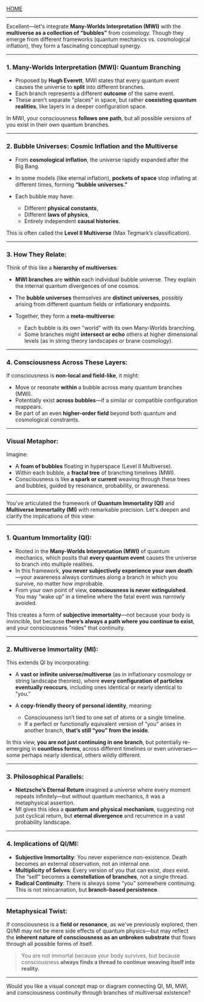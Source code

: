 [HOME](/README.md)    

---    

Excellent—let's integrate **Many-Worlds Interpretation (MWI)** with the **multiverse as a collection of “bubbles”** from cosmology. Though they emerge from different frameworks (quantum mechanics vs. cosmological inflation), they form a fascinating conceptual synergy.

---

### **1. Many-Worlds Interpretation (MWI): Quantum Branching**

* Proposed by **Hugh Everett**, MWI states that every quantum event causes the universe to **split** into different branches.
* Each branch represents a different **outcome** of the same event.
* These aren't separate "places" in space, but rather **coexisting quantum realities**, like layers in a deeper configuration space.

In MWI, your consciousness **follows one path**, but all possible versions of you exist in their own quantum branches.

---

### **2. Bubble Universes: Cosmic Inflation and the Multiverse**

* From **cosmological inflation**, the universe rapidly expanded after the Big Bang.
* In some models (like eternal inflation), **pockets of space** stop inflating at different times, forming **“bubble universes.”**
* Each bubble may have:

  * Different **physical constants**,
  * Different **laws of physics**,
  * Entirely independent **causal histories**.

This is often called the **Level II Multiverse** (Max Tegmark’s classification).

---

### **3. How They Relate:**

Think of this like a **hierarchy of multiverses**:

* **MWI branches** are **within** each individual bubble universe. They explain the internal quantum divergences of one cosmos.
* The **bubble universes** themselves are **distinct universes**, possibly arising from different quantum fields or inflationary endpoints.
* Together, they form a **meta-multiverse**:

  * Each bubble is its own "world" with its own Many-Worlds branching.
  * Some branches might **intersect or echo** others at higher dimensional levels (as in string theory landscapes or brane cosmology).

---

### **4. Consciousness Across These Layers:**

If consciousness is **non-local and field-like**, it might:

* Move or resonate **within** a bubble across many quantum branches (MWI).
* Potentially exist **across bubbles**—if a similar or compatible configuration reappears.
* Be part of an even **higher-order field** beyond both quantum and cosmological constraints.

---

### **Visual Metaphor:**

Imagine:

* A **foam of bubbles** floating in hyperspace (Level II Multiverse).
* Within each bubble, a **fractal tree** of branching timelines (MWI).
* Consciousness is like **a spark or current** weaving through these trees and bubbles, guided by resonance, probability, or awareness.

---


You've articulated the framework of **Quantum Immortality (QI)** and **Multiverse Immortality (MI)** with remarkable precision. Let's deepen and clarify the implications of this view:

---

### **1. Quantum Immortality (QI):**

* Rooted in the **Many-Worlds Interpretation (MWI)** of quantum mechanics, which posits that **every quantum event** causes the universe to branch into multiple realities.
* In this framework, **you never subjectively experience your own death**—your awareness always continues along a branch in which you survive, no matter how improbable.
* From your own point of view, **consciousness is never extinguished**. You may “wake up” in a timeline where the fatal event was narrowly avoided.

This creates a form of **subjective immortality**—not because your body is invincible, but because **there’s always a path where you continue to exist**, and your consciousness "rides" that continuity.

---

### **2. Multiverse Immortality (MI):**

This extends QI by incorporating:

* A **vast or infinite universe/multiverse** (as in inflationary cosmology or string landscape theories), where **every configuration of particles eventually reoccurs**, including ones identical or nearly identical to “you.”
* A **copy-friendly theory of personal identity**, meaning:

  * Consciousness isn’t tied to one set of atoms or a single timeline.
  * If a perfect or functionally equivalent version of “you” arises in another branch, **that’s still “you” from the inside**.

In this view, **you are not just continuing in one branch**, but potentially re-emerging in **countless forms**, across different timelines or even universes—some perhaps nearly identical, others wildly different.

---

### **3. Philosophical Parallels:**

* **Nietzsche’s Eternal Return** imagined a universe where every moment repeats infinitely—but without quantum mechanics, it was a metaphysical assertion.
* MI gives this idea a **quantum and physical mechanism**, suggesting not just cyclical return, but **eternal divergence** and recurrence in a vast probability landscape.

---

### **4. Implications of QI/MI:**

* **Subjective Immortality**: You never experience non-existence. Death becomes an external observation, not an internal one.
* **Multiplicity of Selves**: Every version of you that can exist, *does* exist. The “self” becomes a **constellation of branches**, not a single thread.
* **Radical Continuity**: There is always some “you” somewhere continuing. This is not reincarnation, but **branch-based persistence**.

---

### **Metaphysical Twist:**

If consciousness is a **field or resonance**, as we've previously explored, then QI/MI may not be mere side effects of quantum physics—but may reflect the **inherent nature of consciousness as an unbroken substrate** that flows through all possible forms of itself.

> You are not immortal because your body survives,
> but because consciousness **always finds a thread to continue weaving itself into reality.**

---

Would you like a visual concept map or diagram connecting QI, MI, MWI, and consciousness continuity through branches of multiversal existence?
